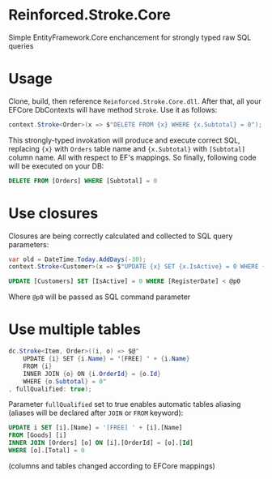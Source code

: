 # Reinforced.Stroke.Core
Simple EntityFramework.Core enchancement for strongly typed raw SQL queries

# Usage

Clone, build, then reference ```Reinforced.Stroke.Core.dll```. After that, all your EFCore DbContexts will have method ```Stroke```. Use it as follows:

```csharp
context.Stroke<Order>(x => $"DELETE FROM {x} WHERE {x.Subtotal} = 0");
```

This strongly-typed invokation will produce and execute correct SQL, replacing ```{x}``` with ```Orders``` table name and ```{x.Subtotal}``` with ```[Subtotal]``` column name. All with respect to EF's mappings. So finally, following code will be executed on your DB:

```sql
DELETE FROM [Orders] WHERE [Subtotal] = 0
```

# Use closures

Closures are being correctly calculated and collected to SQL query parameters:

```csharp
var old = DateTime.Today.AddDays(-30);
context.Stroke<Customer>(x => $"UPDATE {x} SET {x.IsActive} = 0 WHERE {x.RegisterDate} < {old}");
```

```sql
UPDATE [Customers] SET [IsActive] = 0 WHERE [RegisterDate] < @p0
```

Where ```@p0``` will be passed as SQL command parameter

# Use multiple tables

```C#
dc.Stroke<Item, Order>((i, o) => $@"
    UPDATE {i} SET {i.Name} = '[FREE] ' + {i.Name} 
    FROM {i}
    INNER JOIN {o} ON {i.OrderId} = {o.Id}
    WHERE {o.Subtotal} = 0"
, fullQualified: true);
```

Parameter ```fullQualified``` set to true enables automatic tables aliasing (aliases will be declared after ```JOIN``` or ```FROM``` keyword):

```sql
UPDATE i SET [i].[Name] = '[FREE] ' + [i].[Name] 
FROM [Goods] [i]
INNER JOIN [Orders] [o] ON [i].[OrderId] = [o].[Id]
WHERE [o].[Total] = 0
```

(columns and tables changed according to EFCore mappings)
